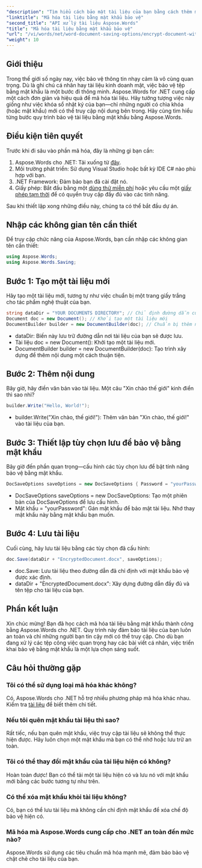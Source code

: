 ```yaml
---
"description": "Tìm hiểu cách bảo mật tài liệu của bạn bằng cách thêm mật khẩu bảo vệ bằng Aspose.Words cho .NET. Hướng dẫn toàn diện này sẽ hướng dẫn bạn thực hiện quy trình."
"linktitle": "Mã hóa tài liệu bằng mật khẩu bảo vệ"
"second_title": "API xử lý tài liệu Aspose.Words"
"title": "Mã hóa tài liệu bằng mật khẩu bảo vệ"
"url": "/vi/words/net/word-document-saving-options/encrypt-document-with-password-protect/"
"weight": 10
---
```


## Giới thiệu

Trong thế giới số ngày nay, việc bảo vệ thông tin nhạy cảm là vô cùng quan trọng. Dù là ghi chú cá nhân hay tài liệu kinh doanh mật, việc bảo vệ tệp bằng mật khẩu là một bước đi thông minh. Aspose.Words for .NET cung cấp một cách đơn giản và hiệu quả để mã hóa tài liệu. Hãy tưởng tượng việc này giống như việc khóa sổ nhật ký của bạn—chỉ những người có chìa khóa (hoặc mật khẩu) mới có thể truy cập nội dung bên trong. Hãy cùng tìm hiểu từng bước quy trình bảo vệ tài liệu bằng mật khẩu bằng Aspose.Words.

## Điều kiện tiên quyết

Trước khi đi sâu vào phần mã hóa, đây là những gì bạn cần:

1. Aspose.Words cho .NET: Tải xuống từ [đây](https://releases.aspose.com/words/net/).
2. Môi trường phát triển: Sử dụng Visual Studio hoặc bất kỳ IDE C# nào phù hợp với bạn.
3. .NET Framework: Đảm bảo bạn đã cài đặt nó.
4. Giấy phép: Bắt đầu bằng một [dùng thử miễn phí](https://releases.aspose.com/) hoặc yêu cầu một [giấy phép tạm thời](https://purchase.aspose.com/temporary-license/) để có quyền truy cập đầy đủ vào các tính năng.

Sau khi thiết lập xong những điều này, chúng ta có thể bắt đầu dự án.

## Nhập các không gian tên cần thiết

Để truy cập chức năng của Aspose.Words, bạn cần nhập các không gian tên cần thiết:

```csharp
using Aspose.Words;
using Aspose.Words.Saving;
```

## Bước 1: Tạo một tài liệu mới

Hãy tạo một tài liệu mới, tương tự như việc chuẩn bị một trang giấy trắng cho tác phẩm nghệ thuật của bạn.

```csharp
string dataDir = "YOUR DOCUMENTS DIRECTORY"; // Chỉ định đường dẫn của bạn
Document doc = new Document(); // Khởi tạo một tài liệu mới
DocumentBuilder builder = new DocumentBuilder(doc); // Chuẩn bị thêm nội dung
```

- dataDir: Biến này lưu trữ đường dẫn nơi tài liệu của bạn sẽ được lưu.
- Tài liệu doc = new Document(): Khởi tạo một tài liệu mới.
- DocumentBuilder builder = new DocumentBuilder(doc): Tạo trình xây dựng để thêm nội dung một cách thuận tiện.

## Bước 2: Thêm nội dung

Bây giờ, hãy điền văn bản vào tài liệu. Một câu "Xin chào thế giới" kinh điển thì sao nhỉ?

```csharp
builder.Write("Hello, World!");
```

- builder.Write("Xin chào, thế giới!"): Thêm văn bản "Xin chào, thế giới!" vào tài liệu của bạn.

## Bước 3: Thiết lập tùy chọn lưu để bảo vệ bằng mật khẩu

Bây giờ đến phần quan trọng—cấu hình các tùy chọn lưu để bật tính năng bảo vệ bằng mật khẩu.

```csharp
DocSaveOptions saveOptions = new DocSaveOptions { Password = "yourPassword" }; // Đặt mật khẩu của bạn ở đây
```

- DocSaveOptions saveOptions = new DocSaveOptions: Tạo một phiên bản của DocSaveOptions để lưu cấu hình.
- Mật khẩu = "yourPassword": Gán mật khẩu để bảo mật tài liệu. Nhớ thay mật khẩu này bằng mật khẩu bạn muốn.

## Bước 4: Lưu tài liệu

Cuối cùng, hãy lưu tài liệu bằng các tùy chọn đã cấu hình:

```csharp
doc.Save(dataDir + "EncryptedDocument.docx", saveOptions);
```

- doc.Save: Lưu tài liệu theo đường dẫn đã chỉ định với mật khẩu bảo vệ được xác định.
- dataDir + "EncryptedDocument.docx": Xây dựng đường dẫn đầy đủ và tên tệp cho tài liệu của bạn.

## Phần kết luận

Xin chúc mừng! Bạn đã học cách mã hóa tài liệu bằng mật khẩu thành công bằng Aspose.Words cho .NET. Quy trình này đảm bảo tài liệu của bạn luôn an toàn và chỉ những người bạn tin cậy mới có thể truy cập. Cho dù bạn đang xử lý các tệp công việc quan trọng hay các bài viết cá nhân, việc triển khai bảo vệ bằng mật khẩu là một lựa chọn sáng suốt.

## Câu hỏi thường gặp

### Tôi có thể sử dụng loại mã hóa khác không?
Có, Aspose.Words cho .NET hỗ trợ nhiều phương pháp mã hóa khác nhau. Kiểm tra [tài liệu](https://reference.aspose.com/words/net/) để biết thêm chi tiết.

### Nếu tôi quên mật khẩu tài liệu thì sao?
Rất tiếc, nếu bạn quên mật khẩu, việc truy cập tài liệu sẽ không thể thực hiện được. Hãy luôn chọn một mật khẩu mà bạn có thể nhớ hoặc lưu trữ an toàn.

### Tôi có thể thay đổi mật khẩu của tài liệu hiện có không?
Hoàn toàn được! Bạn có thể tải một tài liệu hiện có và lưu nó với mật khẩu mới bằng các bước tương tự như trên.

### Có thể xóa mật khẩu khỏi tài liệu không?
Có, bạn có thể lưu tài liệu mà không cần chỉ định mật khẩu để xóa chế độ bảo vệ hiện có.

### Mã hóa mà Aspose.Words cung cấp cho .NET an toàn đến mức nào?
Aspose.Words sử dụng các tiêu chuẩn mã hóa mạnh mẽ, đảm bảo bảo vệ chặt chẽ cho tài liệu của bạn.